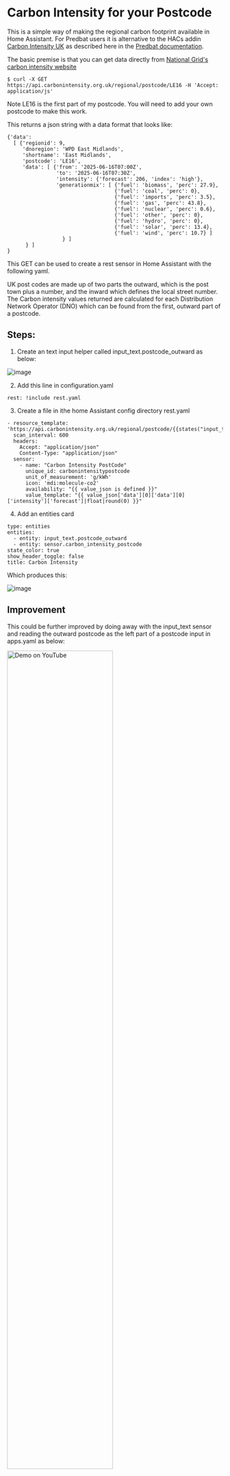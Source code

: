 # Carbon Intensity for your Postcode

This is a simple way of making the regional carbon footprint available in Home Assistant.
For Predbat users it is alternative to the HACs addin [Carbon Intensity UK](https://github.com/jfparis/sensor.carbon_intensity_uk) as described here in the [Predbat documentation](https://springfall2008.github.io/batpred/energy-rates/#uk-grid-carbon-intensity).

The basic premise is that you can get data directly from [National Grid's carbon intensity website](https://carbonintensity.org.uk/)
```
$ curl -X GET https://api.carbonintensity.org.uk/regional/postcode/LE16 -H 'Accept: application/js'
```
Note LE16 is the first part of my postcode. You will need to add your own postcode to make this work.

This returns a json string with a data format that looks like:
```
{'data':
  [ {'regionid': 9,
     'dnoregion': 'WPD East Midlands',
     'shortname': 'East Midlands',
     'postcode': 'LE16',
     'data': [ {'from': '2025-06-16T07:00Z',
                'to': '2025-06-16T07:30Z',
                'intensity': {'forecast': 206, 'index': 'high'},
                'generationmix': [ {'fuel': 'biomass', 'perc': 27.9},
                                   {'fuel': 'coal', 'perc': 0},
                                   {'fuel': 'imports', 'perc': 3.5},
                                   {'fuel': 'gas', 'perc': 43.8},
                                   {'fuel': 'nuclear', 'perc': 0.6},
                                   {'fuel': 'other', 'perc': 0},
                                   {'fuel': 'hydro', 'perc': 0},
                                   {'fuel': 'solar', 'perc': 13.4},
                                   {'fuel': 'wind', 'perc': 10.7} ]
                  } ]
      } ]
}
```
This GET can be used to create a rest sensor in Home Assistant with the following yaml.    

UK post codes are made up of two parts the outward, which is the post town plus a number, and the inward which defines the local street number.
The Carbon intensity values returned are calculated for each Distribution Network Operator (DNO) which can be found from the first, outward part of a postcode.

## Steps:
1. Create an text input helper called input_text.postcode_outward as below:

![image](https://github.com/user-attachments/assets/c7807173-b2a4-423b-afef-2675157f9ebc)


2. Add this line in configuration.yaml
```
rest: !include rest.yaml
```
3. Create a file in ithe home Assistant config directory rest.yaml
```
- resource_template: 'https://api.carbonintensity.org.uk/regional/postcode/{{states("input_text.postcode_outward")}}'
  scan_interval: 600
  headers:
    Accept: "application/json"
    Content-Type: "application/json"
  sensor:
    - name: "Carbon Intensity PostCode"
      unique_id: carbonintensitypostcode
      unit_of_measurement: 'g/kWh'
      icon: 'mdi:molecule-co2'
      availability: "{{ value_json is defined }}"
      value_template: "{{ value_json['data'][0]['data'][0]['intensity']['forecast']|float|round(0) }}"
```
4. Add an entities card
```
type: entities
entities:
  - entity: input_text.postcode_outward
  - entity: sensor.carbon_intensity_postcode
state_color: true
show_header_toggle: false
title: Carbon Intensity
```
Which produces this:

![image](https://github.com/user-attachments/assets/79052169-577a-4b71-b09c-53b4b14cd5bc)

## Improvement
This could be further improved by doing away with the input_text sensor and reading the outward postcode as the left part of a postcode input in apps.yaml as below:

[ <img src="https://github.com/user-attachments/assets/2b40bac2-1000-4db0-bf1f-5e05d25e5f50" width=70%  alt="Demo on YouTube"/>](https://springfall2008.github.io/batpred/energy-rates/#uk-grid-carbon-intensity)

## Thanks
Although this is my concept, the rest sensor yaml was pretty much written for me by @Troon in the HA community forum. Thank you!

I also noticed that @olivershingler covered this topic in his 2023 [video](https://youtu.be/w5fcff63agY?si=CBhvuYhpmoFMVCqe)

## Footnote
Borrowing unashamedly from @Olivershingler and with a bit of encouragement from @Troon, I added a few more enities relating to generation mix and a couple of cards as below.

Here are the cards.

![image](https://github.com/user-attachments/assets/7f614320-ff9b-4b66-9da8-f47997c98b93)

![image](https://github.com/user-attachments/assets/26d27bed-573c-4bdd-a019-9a1be5259f24)

Here is the code in rest.yaml:
```
    - name: "Carbon Intensity genmix coal"
      unique_id: carbonintensitygenmixcoal
      unit_of_measurement: '%'
      icon: mdi:molecule-co2
      availability: "{{ value_json is defined }}"
      value_template: "{{ (value_json['data'][0]['data'][0]['generationmix']|selectattr('fuel','==','coal')|first)['perc']|float|round(1) }}"

    - name: "Carbon Intensity genmix imports"
      unique_id: carbonintensitygenmiximports
      unit_of_measurement: '%'
      icon: mdi:transmission-tower-import
      availability: "{{ value_json is defined }}"
      value_template: "{{ (value_json['data'][0]['data'][0]['generationmix']|selectattr('fuel','==','imports')|first)['perc']|float|round(1) }}"

    - name: "Carbon Intensity genmix gas"
      unique_id: carbonintensitygenmixgas
      unit_of_measurement: '%'
      icon: mdi:fire-circle
      availability: "{{ value_json is defined }}"
      value_template: "{{ (value_json['data'][0]['data'][0]['generationmix']|selectattr('fuel','==','gas')|first)['perc']|float|round(1) }}"

    - name: "Carbon Intensity genmix nuclear"
      unique_id: carbonintensitygenmixnuclear
      unit_of_measurement: '%'
      icon: mdi:atom
      availability: "{{ value_json is defined }}"
      value_template: "{{ (value_json['data'][0]['data'][0]['generationmix']|selectattr('fuel','==','nuclear')|first)['perc']|float|round(1) }}"

    - name: "Carbon Intensity genmix other"
      unique_id: carbonintensitygenmixother
      unit_of_measurement: '%'
      icon: mdi:molecule-co2
      availability: "{{ value_json is defined }}"
      value_template: "{{ (value_json['data'][0]['data'][0]['generationmix']|selectattr('fuel','==','other')|first)['perc']|float|round(1) }}"

    - name: "Carbon Intensity genmix hydro"
      unique_id: carbonintensitygenmixhydro
      unit_of_measurement: '%'
      icon: mdi:hydro-power
      availability: "{{ value_json is defined }}"
      value_template: "{{ (value_json['data'][0]['data'][0]['generationmix']|selectattr('fuel','==','hydro')|first)['perc']|float|round(1) }}"

    - name: "Carbon Intensity genmix solar"
      unique_id: carbonintensitygenmixsolar
      unit_of_measurement: '%'
      icon: mdi:solar-panel-large
      availability: "{{ value_json is defined }}"
      value_template: "{{ (value_json['data'][0]['data'][0]['generationmix']|selectattr('fuel','==','solar')|first)['perc']|float|round(1) }}"

    - name: "Carbon Intensity genmix wind"
      unique_id: carbonintensitygenmixwind
      icon: mdi:wind-turbine
      unit_of_measurement: '%'
      availability: "{{ value_json is defined }}"
      value_template: "{{ (value_json['data'][0]['data'][0]['generationmix']|selectattr('fuel','==','wind')|first)['perc']|float|round(1) }}"
```
Here is the code for the auto entities cards (you my need to get this custom card from HACs):
```
type: custom:auto-entities
card:
  type: entities
  title: Carbon Intensity Generation Mix
card_param: null
filter:
  exclude:
    - state: < 0.1
entities:
  - entity: sensor.carbon_intensity_genmix_biomass
    name: Biomass
  - entity: sensor.carbon_intensity_genmix_coal
    name: Coal
  - entity: sensor.carbon_intensity_genmix_gas
    name: Gas
  - entity: sensor.carbon_intensity_genmix_hydro
    name: Hydro
  - entity: sensor.carbon_intensity_genmix_imports
    name: Imports
  - entity: sensor.carbon_intensity_genmix_nuclear
    name: Nuclear
  - entity: sensor.carbon_intensity_genmix_other
    name: Other
  - entity: sensor.carbon_intensity_genmix_solar
    name: Solar
  - entity: sensor.carbon_intensity_genmix_wind
    name: Wind
state_color: true
show_header_toggle: false
title: Carbon Intensity
sort:
  numeric: true
  reverse: true
  method: state
```
Here is the code for the gauge:
```
type: gauge
name: Grid Carbon Intensity
needle: true
segments:
  - from: 0
    color: green
  - from: 40
    color: lightgreen
  - from: 120
    color: yellow
  - from: 200
    color: orange
  - from: 290
    color: red
  - from: 450
    color: darkred
max: 600
unit: gCO2/kWh
entity: sensor.carbon_intensity_postcode
```
